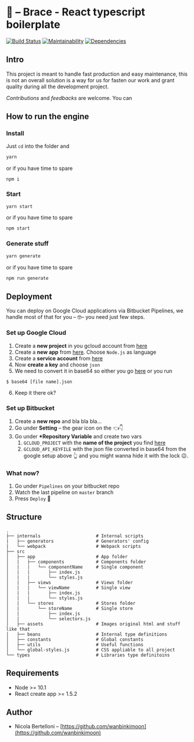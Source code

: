 # 🌋 – Brace - React typescript boilerplate

[![Build Status](https://travis-ci.org/fifthbeat/react-typescript-boilerplate.svg?branch=master)](https://travis-ci.org/fifthbeat/react-typescript-boilerplate)
[![Maintainability](https://api.codeclimate.com/v1/badges/31a6d0abf11533eae4ca/maintainability)](https://codeclimate.com/github/fifthbeat/react-typescript-boilerplate/maintainability)
[![Dependencies](https://david-dm.org/fifthbeat/react-typescript-boilerplate.svg)](https://david-dm.org/fifthbeat/react-typescript-boilerplate)

## Intro

This project is meant to handle fast production and easy maintenance, this is not an overall solution is a way for us for fasten our work and grant quality during all the development project.

_Contributions_ and _feedbacks_ are welcome. You can

## How to run the engine

### Install

Just `cd` into the folder and

```bash
yarn
```

or if you have time to spare

```bas
npm i
```

### Start

```bash
yarn start
```

or if you have time to spare

```bash
npm start
```

### Generate stuff

```bash
yarn generate
```

or if you have time to spare

```bash
npm run generate
```

## Deployment

You can deploy on Google Cloud applications via Bitbucket Pipelines, we handle most of that for you – 🤓– you need just few steps.

### Set up Google Cloud

1. Create a **new project** in you gcloud account from [here](https://console.cloud.google.com/projectcreate)
2. Create a **new app** from [here](https://console.cloud.google.com/appengine/start). Choose `Node.js` as language
3. Create a **service account** from [here](https://console.cloud.google.com/iam-admin/serviceaccounts/create)
4. Now **create a key** and choose `json`
5. We need to convert it in base64 so either you go [here](https://www.browserling.com/tools/json-to-base64) or you run

```bash
$ base64 [file name].json
```

6. Keep it there ok?

### Set up Bitbucket

1.  Create a **new repo** and bla bla bla...
2.  Go under **Setting** – the gear icon on the 👈👇
3.  Go under **\*Repository Variable** and create two vars
    1. `GCLOUD_PROJECT` with the **name of the project** you find [here](https://console.cloud.google.com/home/dashboard)
    2. `GCLOUD_API_KEYFILE` with the json file converted in base64 from the google setup above 👆 and you might wanna hide it with the lock 😉.

### What now?

1. Go under `Pipelines` on your bitbucket repo
2. Watch the last pipeline on `master` branch
3. Press `Deploy` 🚀

## Structure

```text
.
├── internals                     # Internal scripts
|   ├── generators                # Generators' config
|   └── webpack                   # Webpack scripts
├── src
│   ├── app                       # App folder
│   |   ├── components            # Components folder
│   |   |   └── componentName     # Single component
│   |   |       ├── index.js
│   |   |       └── styles.js
│   |   ├── views                 # Views folder
│   |   |   └── viewName          # Single view
│   |   |       ├── index.js
│   |   |       └── styles.js
│   |   └── stores                # Stores folder
│   |       └── storeName         # Single store
│   |           ├── index.js
│   |           └── selectors.js
│   ├── assets                    # Images original html and stuff like that
│   ├── beans                     # Internal type definitions
│   ├── constants                 # Global constants
│   ├── utils                     # Useful functions
│   └── global-styles.js          # CSS appliable to all project
└── types                         # Libraries type definitoins
```

## Requirements

- Node >= 10.1
- React create app >= 1.5.2

## Author

- Nicola Bertelloni – [https://github.com/wanbinkimoon](https://github.com/wanbinkimoon)
